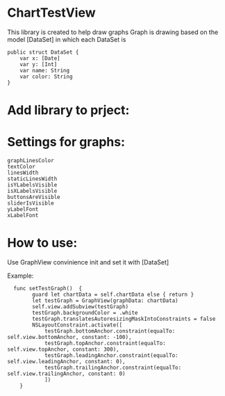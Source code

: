 # ChartTestView

This library is created to help draw graphs
Graph is drawing based on the model [DataSet] in which each DataSet is
```
public struct DataSet {
    var x: [Date]
    var y: [Int]
    var name: String
    var color: String
}
```

# Add library to prject: 



# Settings for graphs:
    graphLinesColor
    textColor
    linesWidth
    staticLinesWidth
    isYLabelsVisible
    isXLabelsVisible
    buttonsAreVisible
    sliderIsVisible
    yLabelFont
    xLabelFont
    
# How to use: 

Use  GraphView convinience init and set it with [DataSet]

Example: 
```
  func setTestGraph()  {
        guard let chartData = self.chartData else { return }
        let testGraph = GraphView(graphData: chartData)
        self.view.addSubview(testGraph)
        testGraph.backgroundColor = .white
        testGraph.translatesAutoresizingMaskIntoConstraints = false
        NSLayoutConstraint.activate([
            testGraph.bottomAnchor.constraint(equalTo: self.view.bottomAnchor, constant: -100),
            testGraph.topAnchor.constraint(equalTo: self.view.topAnchor, constant: 300),
            testGraph.leadingAnchor.constraint(equalTo: self.view.leadingAnchor, constant: 0),
            testGraph.trailingAnchor.constraint(equalTo: self.view.trailingAnchor, constant: 0)
            ])
    }
 ```
